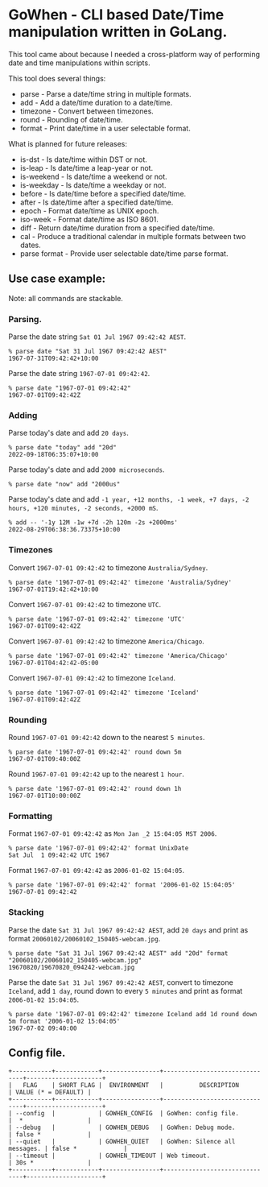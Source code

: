 # GoWhen - CLI based Date/Time manipulation written in GoLang.

This tool came about because I needed a cross-platform way of performing date and time manipulations within scripts.

This tool does several things:
- parse - Parse a date/time string in multiple formats.
- add - Add a date/time duration to a date/time.
- timezone - Convert between timezones.
- round - Rounding of date/time.
- format - Print date/time in a user selectable format.

What is planned for future releases:
- is-dst - Is date/time within DST or not.
- is-leap - Is date/time a leap-year or not.
- is-weekend - Is date/time a weekend or not.
- is-weekday - Is date/time a weekday or not.
- before - Is date/time before a specified date/time.
- after - Is date/time after a specified date/time.
- epoch - Format date/time as UNIX epoch.
- iso-week - Format date/time as ISO 8601.
- diff - Return date/time duration from a specified date/time.
- cal - Produce a traditional calendar in multiple formats between two dates.
- parse format - Provide user selectable date/time parse format.


## Use case example:
Note: all commands are stackable.

### Parsing.
Parse the date string `Sat 01 Jul 1967 09:42:42 AEST`.

	% parse date "Sat 31 Jul 1967 09:42:42 AEST"
    1967-07-31T09:42:42+10:00

Parse the date string `1967-07-01 09:42:42`.

	% parse date "1967-07-01 09:42:42"
    1967-07-01T09:42:42Z


### Adding
Parse today's date and add `20 days`.

	% parse date "today" add "20d"
    2022-09-18T06:35:07+10:00

Parse today's date and add `2000 microseconds`.

	% parse date "now" add "2000us"

Parse today's date and add `-1 year, +12 months, -1 week, +7 days, -2 hours, +120 minutes, -2 seconds, +2000 mS`.

	% add -- '-1y 12M -1w +7d -2h 120m -2s +2000ms'
    2022-08-29T06:38:36.73375+10:00


### Timezones
Convert `1967-07-01 09:42:42` to timezone `Australia/Sydney`.

	% parse date '1967-07-01 09:42:42' timezone 'Australia/Sydney'
    1967-07-01T19:42:42+10:00

Convert `1967-07-01 09:42:42` to timezone `UTC`.

	% parse date '1967-07-01 09:42:42' timezone 'UTC'
    1967-07-01T09:42:42Z

Convert `1967-07-01 09:42:42` to timezone `America/Chicago`.

	% parse date '1967-07-01 09:42:42' timezone 'America/Chicago'
    1967-07-01T04:42:42-05:00

Convert `1967-07-01 09:42:42` to timezone `Iceland`.

	% parse date '1967-07-01 09:42:42' timezone 'Iceland'
    1967-07-01T09:42:42Z


### Rounding
Round `1967-07-01 09:42:42` down to the nearest `5 minutes`.

	% parse date '1967-07-01 09:42:42' round down 5m
    1967-07-01T09:40:00Z

Round `1967-07-01 09:42:42` up to the nearest `1 hour`.

	% parse date '1967-07-01 09:42:42' round down 1h
    1967-07-01T10:00:00Z


### Formatting
Format `1967-07-01 09:42:42` as `Mon Jan _2 15:04:05 MST 2006`.

	% parse date '1967-07-01 09:42:42' format UnixDate
    Sat Jul  1 09:42:42 UTC 1967

Format `1967-07-01 09:42:42` as `2006-01-02 15:04:05`.

	% parse date '1967-07-01 09:42:42' format '2006-01-02 15:04:05'
    1967-07-01 09:42:42


### Stacking
Parse the date `Sat 31 Jul 1967 09:42:42 AEST`, add `20 days` and print as format `20060102/20060102_150405-webcam.jpg`.

	% parse date "Sat 31 Jul 1967 09:42:42 AEST" add "20d" format "20060102/20060102_150405-webcam.jpg"
    19670820/19670820_094242-webcam.jpg

Parse the date `Sat 31 Jul 1967 09:42:42 AEST`, convert to timezone `Iceland`, add `1 day`, round down to every `5 minutes` and print as format `2006-01-02 15:04:05`.

	% parse date '1967-07-01 09:42:42' timezone Iceland add 1d round down 5m format '2006-01-02 15:04:05'
    1967-07-02 09:40:00


## Config file.
```
+-----------+------------+----------------+-------------------------------+---------------------+
|   FLAG    | SHORT FLAG |  ENVIRONMENT   |          DESCRIPTION          | VALUE (* = DEFAULT) |
+-----------+------------+----------------+-------------------------------+---------------------+
| --config  |            | GOWHEN_CONFIG  | GoWhen: config file.          |  *                  |
| --debug   |            | GOWHEN_DEBUG   | GoWhen: Debug mode.           | false *             |
| --quiet   |            | GOWHEN_QUIET   | GoWhen: Silence all messages. | false *             |
| --timeout |            | GOWHEN_TIMEOUT | Web timeout.                  | 30s *               |
+-----------+------------+----------------+-------------------------------+---------------------+
```
